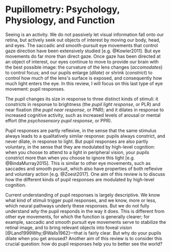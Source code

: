 # Pupillometry: Psychology, Physiology, and Function

Seeing is an activity. We do not passively let visual information fall onto our retina, but actively seek out objects of interest by moving our body, head, and eyes. The saccadic and smooth-pursuit eye movements that control gaze direction have been extensively studied [e.g. @Kowler2011]. But eye movements do far more than direct gaze. Once gaze has been directed at an object of interest, our eyes continue to move to provide our brain with the best possible image: the curvature of the lens changes (*accomodates*) to control focus; and our pupils enlarge (*dilate*) or shrink (*constrict*) to control how much of the lens's surface is exposed, and consequently how much light enters the eye. In this review, I will focus on this last type of eye movement: pupil responses.

The pupil changes its size in response to three distinct kinds of stimuli: it constricts in response to brightness (the *pupil light response*, or PLR) and near fixation (the *pupil near response*, or PNR); and it dilates in response to increased cognitive activity, such as increased levels of arousal or mental effort (the *psychosensory pupil response*, or PPR).

Pupil responses are partly reflexive, in the sense that the same stimulus always leads to a qualitatively similar response: pupils always constrict, and never dilate, in response to light. But pupil responses are also partly voluntary, in the sense that they are modulated by high-level cognition: when you choose to attend to a light in peripheral vision, your pupils constrict more than when you choose to ignore this light [e.g. @BindaMurray2015]. This is similar to other eye movements, such as saccades and smooth pursuit, which also have properties of both reflexive and voluntary action [e.g. @Zoest2017]. One aim of this review is to discuss how the different kinds of pupil responses are modulated by high-level cognition.

Current understanding of pupil responses is largely descriptive. We know what kind of stimuli trigger pupil responses, and we know, more or less, which neural pathways underly these responses. But we do not fully understand *why* the pupil responds in the way it does. This is different from other eye movements, for which the function is generally clearer; for example, saccadic and smooth pursuit eye movements serve to stabilize the retinal image, and to bring relevant objects into foveal vision [@Land1999Why;@Walls1962]—that is fairly clear. But why do your pupils dilate when you get aroused? Another aim of this review is to consider this crucial question: how do pupil responses help you to better see the world?
